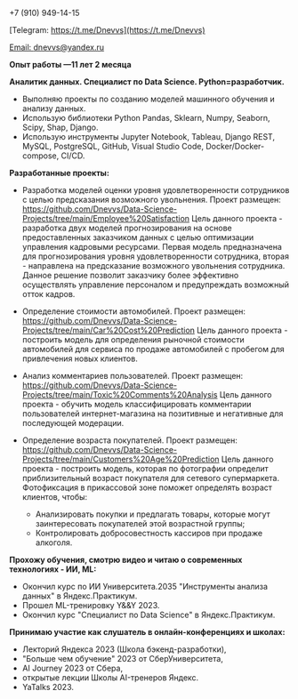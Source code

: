 +7 (910) 949-14-15

[Telegram: https://t.me/Dnevvs](https://t.me/Dnevvs)

[Email: dnevvs@yandex.ru](dnevvs@yandex.ru)

**Опыт работы —11 лет 2 месяца**

 **Аналитик данных. Специалист по Data Science. Python=разработчик.**
- Выполняю проекты по созданию моделей машинного обучения и анализу данных. 
- Использую библиотеки Python Pandas, Sklearn, Numpy, Seaborn, Scipy, Shap, Django. 
- Использую инструменты Jupyter Notebook, Tableau, Django REST, MySQL, PostgreSQL, GitHub, Visual Studio Code, Docker/Docker-compose, CI/CD.

**Разработанные проекты:**
- Разработка моделей оценки уровня удовлетворенности сотрудников с целью предсказания возможного увольнения.
Проект размещен: https://github.com/Dnevvs/Data-Science-Projects/tree/main/Employee%20Satisfaction
Цель данного проекта - разработка двух моделей прогнозирования на основе предоставленных заказчиком данных с целью оптимизации управления кадровыми ресурсами. Первая модель предназначена для прогнозирования уровня удовлетворенности сотрудника, вторая - направлена на предсказание возможного увольнения сотрудника. Данное решение позволит заказчику более эффективно осуществлять управление персоналом и предупреждать возможный отток кадров.

- Определение стоимости автомобилей.
Проект размещен: https://github.com/Dnevvs/Data-Science-Projects/tree/main/Car%20Cost%20Prediction
Цель данного проекта - построить модель для определения рыночной стоимости автомобилей для 
сервиса по продаже автомобилей с пробегом для привлечения новых клиентов.

- Анализ комментариев пользователей.
Проект размещен: https://github.com/Dnevvs/Data-Science-Projects/tree/main/Toxic%20Comments%20Analysis
Цель данного проекта - обучить модель классифицировать комментарии пользователей интернет-магазина на позитивные и негативные для последующей модерации.

- Определение возраста покупателей.
Проект размещен: https://github.com/Dnevvs/Data-Science-Projects/tree/main/Customers%20Age%20Prediction
Цель данного проекта - построить модель, которая по фотографии определит приблизительный возраст покупателя для сетевого супермаркета. Фотофиксация в прикассовой зоне поможет определять возраст клиентов, чтобы:
  - Анализировать покупки и предлагать товары, которые могут заинтересовать покупателей этой возрастной группы;
  - Контролировать добросовестность кассиров при продаже алкоголя.

**Прохожу обучения, смотрю видео и читаю о современных технологиях - ИИ, ML:**
- Окончил курс по ИИ Университета.2035  "Инструменты анализа данных" в Яндекс.Практикум. 
- Прошел ML-тренировку Y&&Y 2023.
- Окончил курс "Специалист по Data Science" в Яндекс.Практикум. 

**Принимаю участие как слушатель в онлайн-конференциях и школах:**
- Лекторий Яндекса 2023 (Школа бэкенд-разработки), 
- "Больше чем обучение" 2023 от СберУниверситета, 
- AI Journey 2023 от Сбера, 
- открытые лекции Школы AI-тренеров Яндекс. 
- YaTalks 2023.
